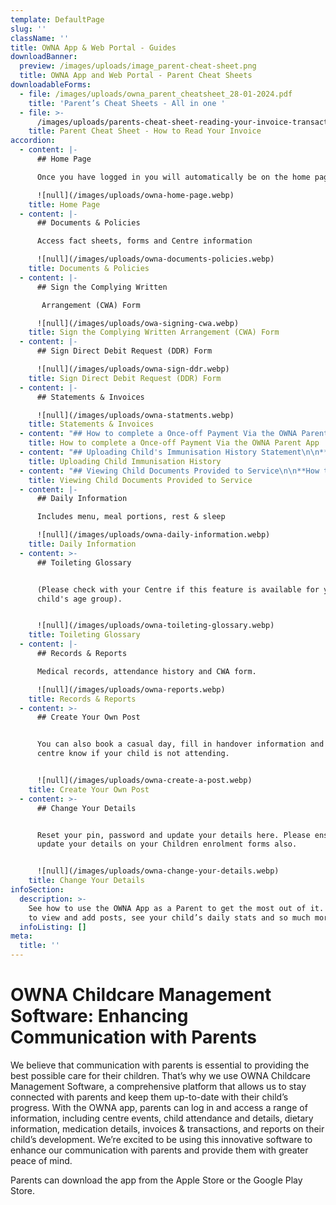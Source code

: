 ```yaml
---
template: DefaultPage
slug: ''
className: ''
title: OWNA App & Web Portal - Guides
downloadBanner:
  preview: /images/uploads/image_parent-cheat-sheet.png
  title: OWNA App and Web Portal - Parent Cheat Sheets
downloadableForms:
  - file: /images/uploads/owna_parent_cheatsheet_28-01-2024.pdf
    title: 'Parent’s Cheat Sheets - All in one '
  - file: >-
      /images/uploads/parents-cheat-sheet-reading-your-invoice-transactional-1-.pdf
    title: Parent Cheat Sheet - How to Read Your Invoice
accordion:
  - content: |-
      ## Home Page

      Once you have logged in you will automatically be on the home page.

      ![null](/images/uploads/owna-home-page.webp)
    title: Home Page
  - content: |-
      ## Documents & Policies

      Access fact sheets, forms and Centre information

      ![null](/images/uploads/owna-documents-policies.webp)
    title: Documents & Policies
  - content: |-
      ## Sign the Complying Written

       Arrangement (CWA) Form

      ![null](/images/uploads/owa-signing-cwa.webp)
    title: Sign the Complying Written Arrangement (CWA) Form
  - content: |-
      ## Sign Direct Debit Request (DDR) Form

      ![null](/images/uploads/owna-sign-ddr.webp)
    title: Sign Direct Debit Request (DDR) Form
  - content: |-
      ## Statements & Invoices

      ![null](/images/uploads/owna-statments.webp)
    title: Statements & Invoices
  - content: "## How to complete a Once-off Payment Via the OWNA Parent App\n\n1. \U0001F4F1 Use the hamburger icon in the top left corner (3 horizontal lines) to open the menu\n2. Select Statements/Invoices\n3. Press Make one off Payment\n4. Fill in payment details, amount to pay, and transaction description\n5. Press Make Payment\n\n![null](/images/uploads/owna_-complete-a-once-off-payment-on-app.jpg)"
    title: How to complete a Once-off Payment Via the OWNA Parent App
  - content: "## Uploading Child's Immunisation History Statement\n\n**Overview**\n\nParents are able to upload their child/rens Immunisation History directly on the app when they are completed. We recommend tracking your child immunisation due dates to avoid impacting your Child Care Subsidy entitlement. \n\nOnce uploaded, this will send the Centre an email advising you have updated. The will also automatically update the Immunisation Matrix for the Centre.\n\n**Upload**\n\n\U0001F4F1Open the menu (hamburger icon top left)\n\n1. Select a child\n2. Open the child menu (3 dot ellipsis button in the top right)\n3. Select Upload Immunisation Record\n4. Choose the Vaccination Period (select more than one if needed)\n5. Tap on the Camera Icon to take a photo of the Immunisation Record.\n6. Press the Arrow in the top right corner to upload\n\n![null](/images/uploads/owna-immunisation-upload_02-02-2024.jpg)"
    title: Uploading Child Immunisation History
  - content: "## Viewing Child Documents Provided to Service\n\n**How to View What you have Uploaded)**\n\n\U0001F4F1Open the menu (hamburger icon top left)\n\n1. Select a child\n2. Open the child menu (3 dot ellipsis button in the top right)\n3. Select View Documents\n4. Select the Vaccination Record to Open and View\n\n![null](/images/uploads/owna-immunisation-view_02-02-2024.jpg)"
    title: Viewing Child Documents Provided to Service
  - content: |-
      ## Daily Information

      Includes menu, meal portions, rest & sleep

      ![null](/images/uploads/owna-daily-information.webp)
    title: Daily Information
  - content: >-
      ## Toileting Glossary


      (Please check with your Centre if this feature is available for your
      child's age group).


      ![null](/images/uploads/owna-toileting-glossary.webp)
    title: Toileting Glossary
  - content: |-
      ## Records & Reports

      Medical records, attendance history and CWA form.

      ![null](/images/uploads/owna-reports.webp)
    title: Records & Reports
  - content: >-
      ## Create Your Own Post


      You can also book a casual day, fill in handover information and let your
      centre know if your child is not attending.


      ![null](/images/uploads/owna-create-a-post.webp)
    title: Create Your Own Post
  - content: >-
      ## Change Your Details


      Reset your pin, password and update your details here. Please ensure you
      update your details on your Children enrolment forms also.


      ![null](/images/uploads/owna-change-your-details.webp)
    title: Change Your Details
infoSection:
  description: >-
    See how to use the OWNA App as a Parent to get the most out of it. Learn how
    to view and add posts, see your child’s daily stats and so much more.
  infoListing: []
meta:
  title: ''
---
```

# OWNA Childcare Management Software: Enhancing Communication with Parents

We believe that communication with parents is essential to providing the best possible care for their children. That’s why we use OWNA Childcare Management Software, a comprehensive platform that allows us to stay connected with parents and keep them up-to-date with their child’s progress. With the OWNA app, parents can log in and access a range of information, including centre events, child attendance and details, dietary information, medication details, invoices & transactions, and reports on their child’s development. We’re excited to be using this innovative software to enhance our communication with parents and provide them with greater peace of mind.

Parents can download the app from the Apple Store or the Google Play Store.
